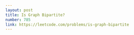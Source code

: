 ```yaml
---
layout: post
title: Is Graph Bipartite?
number: 785
link: https://leetcode.com/problems/is-graph-bipartite
---
```

